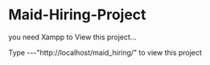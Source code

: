 # Maid-Hiring-Project
you need Xampp to View this project...

Type ---"http://localhost/maid_hiring/" to view this project
